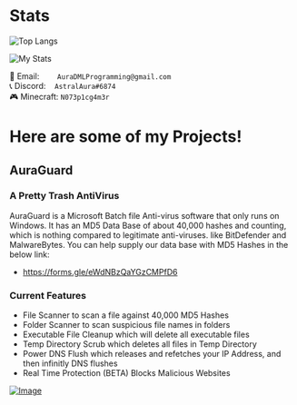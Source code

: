 # Stats

![Top Langs](https://github-readme-stats.vercel.app/api/top-langs/?username=AuraProgramming&theme=dark&show_icons=true)

![My Stats](https://github-readme-stats.vercel.app/api?username=AuraProgramming&theme=dark&show_icons=true)

📧 Email:&nbsp;&nbsp;&nbsp;&nbsp;&nbsp;&nbsp;&nbsp;&nbsp;`AuraDMLProgramming@gmail.com`<br>
📞 Discord: &nbsp;&nbsp;&nbsp;`AstralAura#6874`<br>
🎮 Minecraft: `N073p1cg4m3r`

# Here are some of my Projects!

## AuraGuard

### A Pretty Trash AntiVirus ##

AuraGuard is a Microsoft Batch file Anti-virus software
that only runs on Windows.  It has an MD5 Data Base of
about 40,000 hashes and counting, which is nothing
compared to legitimate anti-viruses. like BitDefender
and MalwareBytes.  You can  help supply our data base
with MD5 Hashes in the below link:
- https://forms.gle/eWdNBzQaYGzCMPfD6


### Current Features ##
- File Scanner to scan a file against 40,000 MD5 Hashes
- Folder Scanner to scan suspicious file names in folders
- Executable File Cleanup which will delete all executable files
- Temp Directory Scrub which deletes all files in Temp Directory
- Power DNS Flush which releases and refetches your IP Address, and then infinitly DNS flushes
- Real Time Protection (BETA) Blocks Malicious Websites


[![Image](https://i.ibb.co/0JFbMKJ/5f2a29f8-0922-4718-943b-d71a8e12cf20.png)](https://github.com/AuraProgramming/AuraGuardOS/archive/refs/tags/BETA0.5.zip)

